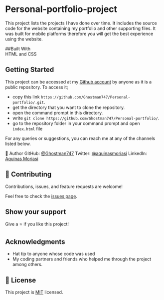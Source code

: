 # Personal-portfolio-project
This project lists the projects I have done over time. It includes the source code for the website containing my portfolio and other supporting files. It was built for mobile platforms therefore you will get the best experience using the website. 

##Built With   
HTML and CSS

## Getting Started
This project can be accessed at my [Github account](https://github.com/Ghostman747) by anyone as it is a public repository. To access it;
- copy this link `https://github.com/Ghostman747/Personal-portfolio/.git`.
- get the directory that you want to clone the repository.
- open the command prompt in this directory.
- write `git clone https://github.com/Ghostman747/Personal-portfolio/`.
- go to the repository folder in your command prompt and open `index.html` file

For any queries or suggestions, you can reach me at any of the channels listed below.

👤 Author
GitHub: [@Ghostman747](https://github.com/Ghostman747)
Twitter: [@aquinasmoriasi](https://twitter.com/aquinas747)
LinkedIn: [Aquinas Moriasi](www.linkedin.com/in/aquinas-moriasi)
## 🤝 Contributing

Contributions, issues, and feature requests are welcome!

Feel free to check the [issues page](https://github.com/Ghostman747/Hello-Microverse/issues).

## Show your support

Give a ⭐️ if you like this project!

## Acknowledgments

- Hat tip to anyone whose code was used
- My coding partners and friends who helped me through the project among others.


## 📝 License

This project is [MIT](./LICENSE) licensed.

